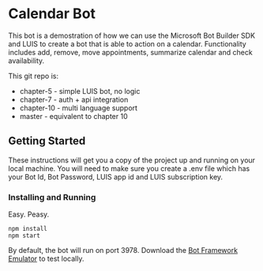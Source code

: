 # Calendar Bot

This bot is a demostration of how we can use the Microsoft Bot Builder SDK and LUIS to create a bot that is able to action on a calendar. Functionality includes add, remove, move appointments, summarize calendar and check availability.

This git repo is:
* chapter-5 - simple LUIS bot, no logic
* chapter-7 - auth + api integration
* chapter-10 - multi language support
* master - equivalent to chapter 10

## Getting Started

These instructions will get you a copy of the project up and running on your local machine. You will need to make sure you create a .env file which has your Bot Id, Bot Password, LUIS app id and LUIS subscription key.

### Installing and Running

Easy. Peasy.

```
npm install
npm start
```

By default, the bot will run on port 3978. Download the [Bot Framework Emulator](https://docs.microsoft.com/en-us/bot-framework/debug-bots-emulator) to test locally.